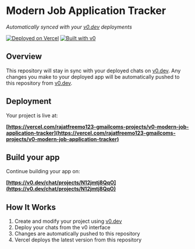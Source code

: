 # Modern Job Application Tracker

*Automatically synced with your [v0.dev](https://v0.dev) deployments*

[![Deployed on Vercel](https://img.shields.io/badge/Deployed%20on-Vercel-black?style=for-the-badge&logo=vercel)](https://vercel.com/rajatfreemo123-gmailcoms-projects/v0-modern-job-application-tracker)
[![Built with v0](https://img.shields.io/badge/Built%20with-v0.dev-black?style=for-the-badge)](https://v0.dev/chat/projects/N12jmtj8QqO)

## Overview

This repository will stay in sync with your deployed chats on [v0.dev](https://v0.dev).
Any changes you make to your deployed app will be automatically pushed to this repository from [v0.dev](https://v0.dev).

## Deployment

Your project is live at:

**[https://vercel.com/rajatfreemo123-gmailcoms-projects/v0-modern-job-application-tracker](https://vercel.com/rajatfreemo123-gmailcoms-projects/v0-modern-job-application-tracker)**

## Build your app

Continue building your app on:

**[https://v0.dev/chat/projects/N12jmtj8QqO](https://v0.dev/chat/projects/N12jmtj8QqO)**

## How It Works

1. Create and modify your project using [v0.dev](https://v0.dev)
2. Deploy your chats from the v0 interface
3. Changes are automatically pushed to this repository
4. Vercel deploys the latest version from this repository
